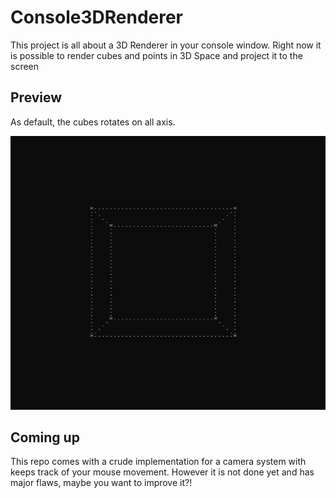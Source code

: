 # Console3DRenderer
This project is all about a 3D Renderer in your console window. Right now it is possible to render cubes and points in 3D Space and project it to the screen

## Preview
As default, the cubes rotates on all axis.

![](https://github.com/timmy0811/Console3DRenderer/blob/main/image.png?raw=true)

## Coming up
This repo comes with a crude implementation for a camera system with keeps track of your mouse movement. However it is not done yet and has major flaws, maybe you want to improve it?!
